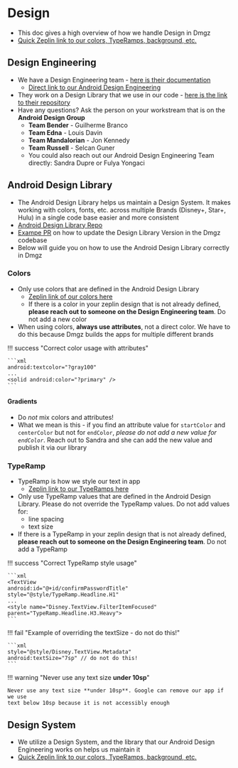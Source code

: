 # Design

* This doc gives a high overview of how we handle Design in Dmgz
* [Quick Zeplin link to our colors, TypeRamps, background, etc.](https://app.zeplin.io/project/62d587fbdeab4c10a1b62a84/dashboard)

## Design Engineering

* We have a Design Engineering team - [here is their documentation](https://github.bamtech.co/pages/design-engineering/documentation/)
    * [Direct link to our Android Design Engineering](https://github.bamtech.co/pages/design-engineering/documentation/about/android-team.html#android-team)
* They work on a Design Library that we use in our code - [here is the link to their repository](https://github.bamtech.co/design-engineering/android-design-library)
* Have any questions? Ask the person on your workstream that is on the **Android Design Group**
    * **Team Bender** - Guilherme Branco
    * **Team Edna** - Louis Davin
    * **Team Mandalorian** - Jon Kennedy
    * **Team Russell** - Selcan Guner
    * You could also reach out our Android Design Engineering Team directly: Sandra Dupre or Fulya Yongaci

## Android Design Library

* The Android Design Library helps us maintain a Design System. It makes working with colors, fonts, etc. across multiple Brands (Disney+, Star+, Hulu) in a single code base easier and more consistent
* [Android Design Library Repo](https://github.bamtech.co/design-engineering/android-design-library)
* [Exampe PR](https://github.bamtech.co/Android/Dmgz/pull/12418/files#diff-44160f39f6f45c7b6c82031da8118cfd366267ec1d6bd7d283de39ed5117a895R21) on how to update the Design Library Version in the Dmgz codebase
* Below will guide you on how to use the Android Design Library correctly in Dmgz

### Colors

* Only use colors that are defined in the Android Design Library
    * [Zeplin link of our colors here](https://app.zeplin.io/project/62d587fbdeab4c10a1b62a84/screen/62e94de696842f16a9f64a55)
    * If there is a color in your zeplin design that is not already defined, **please reach out to someone on the Design Engineering team**. Do not add a new color
* When using colors, **always use attributes**, not a direct color. We have to do this because Dmgz builds the apps for multiple different brands

!!! success "Correct color usage with attributes"

    ```xml
    android:textcolor="?gray100"
    ...
    <solid android:color="?primary" />
    ```

#### Gradients

* Do _not_ mix colors and attributes!
* What we mean is this - if you find an attribute value for `startColor` and `centerColor` but not for `endColor`, _please do not add a new value for `endColor`_. Reach out to Sandra and she can add the new value and publish it via our library

### TypeRamp

* TypeRamp is how we style our text in app
    * [Zeplin link to our TypeRamps here](https://app.zeplin.io/project/62d587fbdeab4c10a1b62a84/screen/62d588217341af12c54aac92)
* Only use TypeRamp values that are defined in the Android Design Library. Please do not override the TypeRamp values. Do not add values for:
    * line spacing
    * text size
* If there is a TypeRamp in your zeplin design that is not already defined, **please reach out to someone on the Design Engineering team**. Do not add a TypeRamp

!!! success "Correct TypeRamp style usage"

    ```xml
    <TextView
    android:id="@+id/confirmPasswordTitle"
    style="@style/TypeRamp.Headline.H1"
    ...
    <style name="Disney.TextView.FilterItemFocused" parent="TypeRamp.Headline.H3.Heavy">
    ```

!!! fail "Example of overriding the textSize - do not do this!"

    ```xml
    style="@style/Disney.TextView.Metadata"
    android:textSize="7sp" // do not do this!
    ```

!!! warning "Never use any text size **under 10sp**"

    Never use any text size **under 10sp**. Google can remove our app if we use
    text below 10sp because it is not accessibly enough

## Design System

* We utilize a Design System, and the library that our Android Design Engineering works on helps us maintain it
* [Quick Zeplin link to our colors, TypeRamps, background, etc.](https://app.zeplin.io/project/62d587fbdeab4c10a1b62a84/dashboard)
